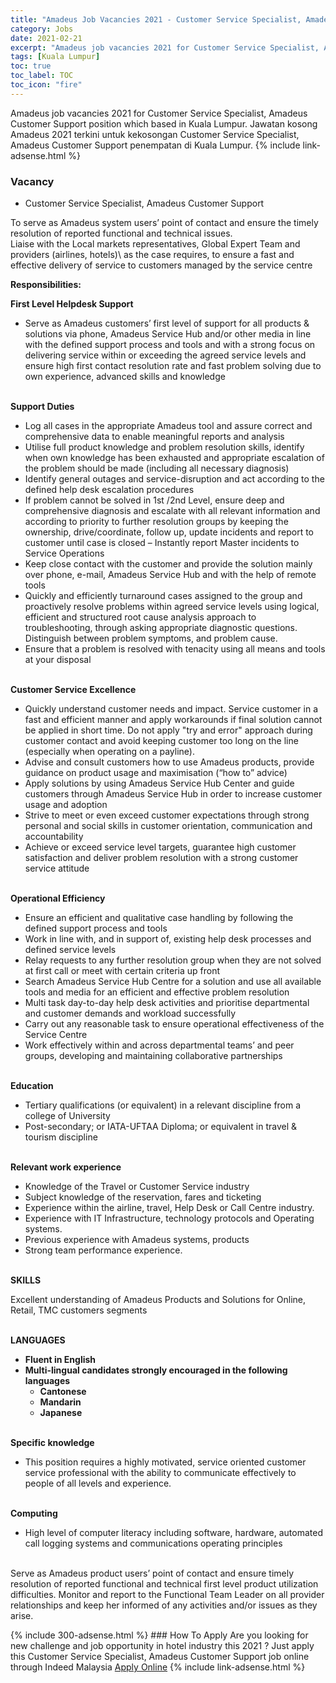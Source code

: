 ```yaml
---
title: "Amadeus Job Vacancies 2021 - Customer Service Specialist, Amadeus Customer Support" 
category: Jobs 
date: 2021-02-21 
excerpt: "Amadeus job vacancies 2021 for Customer Service Specialist, Amadeus Customer Support position which based in Kuala Lumpur. Jawatan kosong Amadeus 2021 terkini untuk kekosongan Customer Service Specialist, Amadeus Customer Support penempatan di Kuala Lumpur" 
tags: [Kuala Lumpur] 
toc: true 
toc_label: TOC 
toc_icon: "fire" 
--- 
```


Amadeus job vacancies 2021 for Customer Service Specialist, Amadeus Customer Support position which based in Kuala Lumpur. Jawatan kosong Amadeus 2021 terkini untuk kekosongan Customer Service Specialist, Amadeus Customer Support penempatan di Kuala Lumpur. 
{% include link-adsense.html %} 
### Vacancy 
- Customer Service Specialist, Amadeus Customer Support 
<div><div><p>To serve as Amadeus system users&#8217; point of contact and ensure the timely resolution of reported functional and technical issues.<br>
Liaise with the Local markets representatives, Global Expert Team and providers (airlines, hotels)\ as the case requires, to ensure a fast and effective delivery of service to customers managed by the service centre</p><p><b>
Responsibilities:</b></p><p><b>
First Level Helpdesk Support</b></p><ul><li>
Serve as Amadeus customers&#8217; first level of support for all products &amp; solutions via phone, Amadeus Service Hub and/or other media in line with the defined support process and tools and with a strong focus on delivering service within or exceeding the agreed service levels and ensure high first contact resolution rate and fast problem solving due to own experience, advanced skills and knowledge</li></ul><p></p><p><b><br>
Support Duties</b></p><ul><li>
Log all cases in the appropriate Amadeus tool and assure correct and comprehensive data to enable meaningful reports and analysis</li><li>
Utilise full product knowledge and problem resolution skills, identify when own knowledge has been exhausted and appropriate escalation of the problem should be made (including all necessary diagnosis)</li><li>
Identify general outages and service-disruption and act according to the defined help desk escalation procedures</li><li>
If problem cannot be solved in 1st /2nd Level, ensure deep and comprehensive diagnosis and escalate with all relevant information and according to priority to further resolution groups by keeping the ownership, drive/coordinate, follow up, update incidents and report to customer until case is closed &#8211; Instantly report Master incidents to Service Operations</li><li>
Keep close contact with the customer and provide the solution mainly over phone, e-mail, Amadeus Service Hub and with the help of remote tools</li><li>
Quickly and efficiently turnaround cases assigned to the group and proactively resolve problems within agreed service levels using logical, efficient and structured root cause analysis approach to troubleshooting, through asking appropriate diagnostic questions. Distinguish between problem symptoms, and problem cause.</li><li>
Ensure that a problem is resolved with tenacity using all means and tools at your disposal</li></ul><p><b><br>
Customer Service Excellence</b></p><ul><li>
Quickly understand customer needs and impact. Service customer in a fast and efficient manner and apply workarounds if final solution cannot be applied in short time. Do not apply "try and error" approach during customer contact and avoid keeping customer too long on the line (especially when operating on a payline).</li><li>
Advise and consult customers how to use Amadeus products, provide guidance on product usage and maximisation (&#8220;how to&#8221; advice)</li><li>
Apply solutions by using Amadeus Service Hub Center and guide customers through Amadeus Service Hub in order to increase customer usage and adoption</li><li>
Strive to meet or even exceed customer expectations through strong personal and social skills in customer orientation, communication and accountability</li><li>
Achieve or exceed service level targets, guarantee high customer satisfaction and deliver problem resolution with a strong customer service attitude</li></ul><p></p><p><b><br>
Operational Efficiency</b></p><ul><li>
Ensure an efficient and qualitative case handling by following the defined support process and tools</li><li>
Work in line with, and in support of, existing help desk processes and defined service levels</li><li>
Relay requests to any further resolution group when they are not solved at first call or meet with certain criteria up front</li><li>
Search Amadeus Service Hub Centre for a solution and use all available tools and media for an efficient and effective problem resolution</li><li>
Multi task day-to-day help desk activities and prioritise departmental and customer demands and workload successfully</li><li>
Carry out any reasonable task to ensure operational effectiveness of the Service Centre</li><li>
Work effectively within and across departmental teams&#8217; and peer groups, developing and maintaining collaborative partnerships</li></ul><p></p><p><b><br>
 Education</b></p><ul><li>
Tertiary qualifications (or equivalent) in a relevant discipline from a college of University</li><li>
Post-secondary; or IATA-UFTAA Diploma; or equivalent in travel &amp; tourism discipline</li></ul><p></p><p><b><br>
Relevant work experience</b></p><ul><li>
Knowledge of the Travel or Customer Service industry</li><li>
Subject knowledge of the reservation, fares and ticketing</li><li>
Experience within the airline, travel, Help Desk or Call Centre industry.</li><li>
Experience with IT Infrastructure, technology protocols and Operating systems.</li><li>
Previous experience with Amadeus systems, products</li><li>
Strong team performance experience.</li></ul><p></p><p><b><br>
SKILLS</b></p><p>
Excellent understanding of Amadeus Products and Solutions for Online, Retail, TMC customers segments</p><p></p><p><b><br>
LANGUAGES</b></p><ul><li><b>
Fluent in English</b></li><li><b>
Multi-lingual candidates strongly encouraged in the following languages</b><ul><li><b>
Cantonese</b></li><li><b>
Mandarin</b></li><li><b>
Japanese</b></li></ul></li></ul><p></p><p><b><br>
Specific knowledge</b></p><ul><li>
This position requires a highly motivated, service oriented customer service professional with the ability to communicate effectively to people of all levels and experience.</li></ul><p></p><p><b><br>
Computing</b></p><ul><li>
High level of computer literacy including software, hardware, automated call logging systems and communications operating principles</li></ul><p></p><p><br>
Serve as Amadeus product users&#8217; point of contact and ensure timely resolution of reported functional and technical first level product utilization difficulties. Monitor and report to the Functional Team Leader on all provider relationships and keep her informed of any activities and/or issues as they arise.</p></div></div> 
{% include 300-adsense.html %} 
### How To Apply 
Are you looking for new challenge and job opportunity in hotel industry this 2021 ?
Just apply this Customer Service Specialist, Amadeus Customer Support job online through Indeed Malaysia 
<a href="https://malaysia.indeed.com/viewjob?jk=9115329d183d5ec6" class="btn btn--info" target="_blank" rel="nofollow noopenner">Apply Online</a> 
{% include link-adsense.html %} 